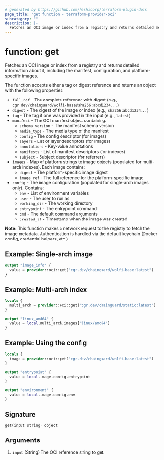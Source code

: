 ```yaml
---
# generated by https://github.com/hashicorp/terraform-plugin-docs
page_title: "get function - terraform-provider-oci"
subcategory: ""
description: |-
  Fetches an OCI image or index from a registry and returns detailed metadata.
---
```


# function: get

Fetches an OCI image or index from a registry and returns detailed information about it, including the manifest, configuration, and platform-specific images.

The function accepts either a tag or digest reference and returns an object with the following properties:

- `full_ref` - The complete reference with digest (e.g., `cgr.dev/chainguard/wolfi-base@sha256:abcd1234...`)
- `digest` - The digest of the image or index (e.g., `sha256:abcd1234...`)
- `tag` - The tag if one was provided in the input (e.g., `latest`)
- `manifest` - The OCI manifest object containing:
  - `schema_version` - The manifest schema version
  - `media_type` - The media type of the manifest
  - `config` - The config descriptor (for images)
  - `layers` - List of layer descriptors (for images)
  - `annotations` - Key-value annotations
  - `manifests` - List of manifest descriptors (for indexes)
  - `subject` - Subject descriptor (for referrers)
- `images` - Map of platform strings to image objects (populated for multi-arch indexes). Each image contains:
  - `digest` - The platform-specific image digest
  - `image_ref` - The full reference for the platform-specific image
- `config` - The image configuration (populated for single-arch images only). Contains:
  - `env` - List of environment variables
  - `user` - The user to run as
  - `working_dir` - The working directory
  - `entrypoint` - The entrypoint command
  - `cmd` - The default command arguments
  - `created_at` - Timestamp when the image was created

**Note:** This function makes a network request to the registry to fetch the image metadata. Authentication is handled via the default keychain (Docker config, credential helpers, etc.).

## Example: Single-arch image

```terraform
output "image_info" {
  value = provider::oci::get("cgr.dev/chainguard/wolfi-base:latest")
}
```

## Example: Multi-arch index

```terraform
locals {
  multi_arch = provider::oci::get("cgr.dev/chainguard/static:latest")
}

output "linux_amd64" {
  value = local.multi_arch.images["linux/amd64"]
}
```

## Example: Using the config

```terraform
locals {
  image = provider::oci::get("cgr.dev/chainguard/wolfi-base:latest")
}

output "entrypoint" {
  value = local.image.config.entrypoint
}

output "environment" {
  value = local.image.config.env
}
```



## Signature

<!-- signature generated by tfplugindocs -->
```text
get(input string) object
```

## Arguments

<!-- arguments generated by tfplugindocs -->
1. `input` (String) The OCI reference string to get.
